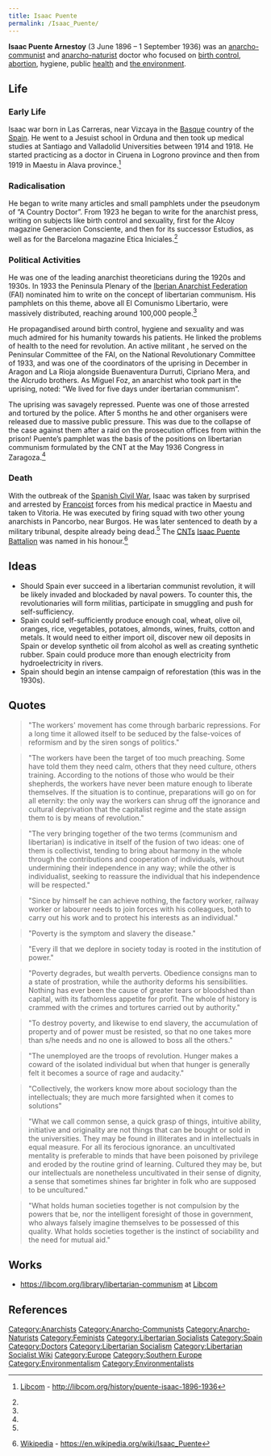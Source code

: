 ```yaml
---
title: Isaac Puente
permalink: /Isaac_Puente/
---
```


**Isaac Puente Arnestoy** (3 June 1896 – 1 September 1936) was an
[anarcho-communist](Anarcho-Communism "wikilink") and
[anarcho-naturist](Anarcho-Naturism "wikilink") doctor who focused on
[birth control](Reproductive_Rights "wikilink"),
[abortion](abortion "wikilink"), hygiene, public
[health](health "wikilink") and [the
environment](Environmentalism "wikilink").

## Life

### Early Life

Isaac war born in Las Carreras, near Vizcaya in the
[Basque](Basque "wikilink") country of the [Spain](Spain "wikilink"). He
went to a Jesuist school in Orduna and then took up medical studies at
Santiago and Valladolid Universities between 1914 and 1918. He started
practicing as a doctor in Ciruena in Logrono province and then from 1919
in Maestu in Alava province.[^1]

### Radicalisation

He began to write many articles and small pamphlets under the pseudonym
of “A Country Doctor”. From 1923 he began to write for the anarchist
press, writing on subjects like birth control and sexuality, first for
the Alcoy magazine Generacion Consciente, and then for its successor
Estudios, as well as for the Barcelona magazine Etica Iniciales.[^2]

### Political Activities

He was one of the leading anarchist theoreticians during the 1920s and
1930s. In 1933 the Peninsula Plenary of the [Iberian Anarchist
Federation](FAI_(Spain) "wikilink") (FAI) nominated him to write on the
concept of libertarian communism. His pamphlets on this theme, above all
El Comunismo Libertario, were massively distributed, reaching around
100,000 people.[^3]

He propagandised around birth control, hygiene and sexuality and was
much admired for his humanity towards his patients. He linked the
problems of health to the need for revolution. An active militant , he
served on the Peninsular Committee of the FAI, on the National
Revolutionary Committee of 1933, and was one of the coordinators of the
uprising in December in Aragon and La Rioja alongside Buenaventura
Durruti, Cipriano Mera, and the Alcrudo brothers. As Miguel Foz, an
anarchist who took part in the uprising, noted: “We lived for five days
under ibertarian communism”.

The uprising was savagely repressed. Puente was one of those arrested
and tortured by the police. After 5 months he and other organisers were
released due to massive public pressure. This was due to the collapse of
the case against them after a raid on the prosecution offices from
within the prison! Puente’s pamphlet was the basis of the positions on
libertarian communism formulated by the CNT at the May 1936 Congress in
Zaragoza.[^4]

### Death

With the outbreak of the [Spanish Civil
War](Spanish_Civil_War "wikilink"), Isaac was taken by surprised and
arrested by [Francoist](Nationalists_(Spain) "wikilink") forces from his
medical practice in Maestu and taken to Vitoria. He was executed by
firing squad with two other young anarchists in Pancorbo, near Burgos.
He was later sentenced to death by a military tribunal, despite already
being dead.[^5] The
[CNTs](National_Confederation_of_Labour_(Spain) "wikilink") [Isaac
Puente Battalion](Isaac_Puente_Battalion "wikilink") was named in his
honour.[^6]

## Ideas

- Should Spain ever succeed in a libertarian communist revolution, it
  will be likely invaded and blockaded by naval powers. To counter this,
  the revolutionaries will form militias, participate in smuggling and
  push for self-sufficiency.
- Spain could self-sufficiently produce enough coal, wheat, olive oil,
  oranges, rice, vegetables, potatoes, almonds, wines, fruits, cotton
  and metals. It would need to either import oil, discover new oil
  deposits in Spain or develop synthetic oil from alcohol as well as
  creating synthetic rubber. Spain could produce more than enough
  electricity from hydroelectricity in rivers.
- Spain should begin an intense campaign of reforestation (this was in
  the 1930s).

## Quotes

> "The workers' movement has come through barbaric repressions. For a
> long time it allowed itself to be seduced by the false-voices of
> reformism and by the siren songs of politics."

> "The workers have been the target of too much preaching. Some have
> told them they need calm, others that they need culture, others
> training. According to the notions of those who would be their
> shepherds, the workers have never been mature enough to liberate
> themselves. If the situation is to continue, preparations will go on
> for all eternity: the only way the workers can shrug off the ignorance
> and cultural deprivation that the capitalist regime and the state
> assign them to is by means of revolution."

> "The very bringing together of the two terms (communism and
> libertarian) is indicative in itself of the fusion of two ideas: one
> of them is collectivist, tending to bring about harmony in the whole
> through the contributions and cooperation of individuals, without
> undermining their independence in any way; while the other is
> individualist, seeking to reassure the individual that his
> independence will be respected."

> "Since by himself he can achieve nothing, the factory worker, railway
> worker or labourer needs to join forces with his colleagues, both to
> carry out his work and to protect his interests as an individual."

> "Poverty is the symptom and slavery the disease."

> "Every ill that we deplore in society today is rooted in the
> institution of power."

> "Poverty degrades, but wealth perverts. Obedience consigns man to a
> state of prostration, while the authority deforms his sensibilities.
> Nothing has ever been the cause of greater tears or bloodshed than
> capital, with its fathomless appetite for profit. The whole of history
> is crammed with the crimes and tortures carried out by authority."

> "To destroy poverty, and likewise to end slavery, the accumulation of
> property and of power must be resisted, so that no one takes more than
> s/he needs and no one is allowed to boss all the others."

> "The unemployed are the troops of revolution. Hunger makes a coward of
> the isolated individual but when that hunger is generally felt it
> becomes a source of rage and audacity."

> "Collectively, the workers know more about sociology than the
> intellectuals; they are much more farsighted when it comes to
> solutions"

> "What we call common sense, a quick grasp of things, intuitive
> ability, initiative and originality are not things that can be bought
> or sold in the universities. They may be found in illiterates and in
> intellectuals in equal measure. For all its ferocious ignorance. an
> uncultivated mentality is preferable to minds that have been poisoned
> by privilege and eroded by the routine grind of learning. Cultured
> they may be, but our intellectuals are nonetheless uncultivated in
> their sense of dignity, a sense that sometimes shines far brighter in
> folk who are supposed to be uncultured."

> "What holds human societies together is not compulsion by the powers
> that be, nor the intelligent foresight of those in government, who
> always falsely imagine themselves to be possessed of this quality.
> What holds societies together is the instinct of sociability and the
> need for mutual aid."

## Works

- <https://libcom.org/library/libertarian-communism> at
  [Libcom](Libcom "wikilink")

## References

<references />

[Category:Anarchists](Category:Anarchists "wikilink")
[Category:Anarcho-Communists](Category:Anarcho-Communists "wikilink")
[Category:Anarcho-Naturists](Category:Anarcho-Naturists "wikilink")
[Category:Feminists](Category:Feminists "wikilink")
[Category:Libertarian
Socialists](Category:Libertarian_Socialists "wikilink")
[Category:Spain](Category:Spain "wikilink")
[Category:Doctors](Category:Doctors "wikilink") [Category:Libertarian
Socialism](Category:Libertarian_Socialism "wikilink")
[Category:Libertarian Socialist
Wiki](Category:Libertarian_Socialist_Wiki "wikilink")
[Category:Europe](Category:Europe "wikilink") [Category:Southern
Europe](Category:Southern_Europe "wikilink")
[Category:Environmentalism](Category:Environmentalism "wikilink")
[Category:Environmentalists](Category:Environmentalists "wikilink")

[^1]: [Libcom](Libcom "wikilink") -
    <http://libcom.org/history/puente-isaac-1896-1936>

[^2]:

[^3]:

[^4]:

[^5]:

[^6]: [Wikipedia](Wikipedia "wikilink") -
    <https://en.wikipedia.org/wiki/Isaac_Puente>